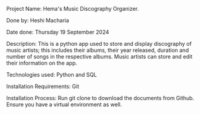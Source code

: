 Project Name: Hema's Music Discography Organizer.

Done by: Heshi Macharia

Date done: Thursday 19 September 2024

Description: This is a python app used to store and display discography of music artists; this includes their albums, their year released, duration and number of songs in the respective albums. Music artists can store and edit their information on the app.

Technologies used: Python and SQL

Installation Requirements: Git

Installation Process: Run git clone to download the documents from Github. Ensure you have a virtual environment as well.
